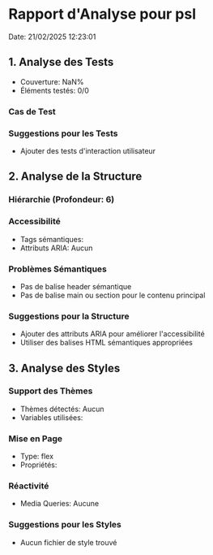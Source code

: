 # Rapport d'Analyse pour psl

Date: 21/02/2025 12:23:01

## 1. Analyse des Tests

- Couverture: NaN%
- Éléments testés: 0/0

### Cas de Test

### Suggestions pour les Tests

- Ajouter des tests d'interaction utilisateur

## 2. Analyse de la Structure

### Hiérarchie (Profondeur: 6)

### Accessibilité

- Tags sémantiques:
- Attributs ARIA: Aucun

### Problèmes Sémantiques

- Pas de balise header sémantique
- Pas de balise main ou section pour le contenu principal

### Suggestions pour la Structure

- Ajouter des attributs ARIA pour améliorer l'accessibilité
- Utiliser des balises HTML sémantiques appropriées

## 3. Analyse des Styles

### Support des Thèmes

- Thèmes détectés: Aucun
- Variables utilisées:

### Mise en Page

- Type: flex
- Propriétés:

### Réactivité

- Media Queries: Aucune

### Suggestions pour les Styles

- Aucun fichier de style trouvé
